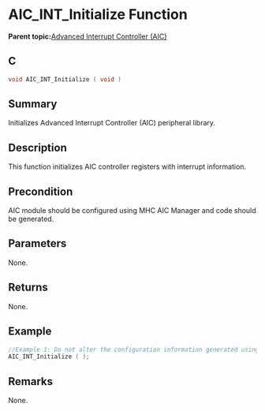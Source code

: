 # AIC\_INT\_Initialize Function

**Parent topic:**[Advanced Interrupt Controller \(AIC\)](GUID-309D6533-41C2-4E5F-9866-44891492168E.md)

## C

```c
void AIC_INT_Initialize ( void )
```

## Summary

Initializes Advanced Interrupt Controller \(AIC\) peripheral library.

## Description

This function initializes AIC controller registers with interrupt information.

## Precondition

AIC module should be configured using MHC AIC Manager and code should be generated.

## Parameters

None.

## Returns

None.

## Example

```c
//Example 1: Do not alter the configuration information generated using AIC manager
AIC_INT_Initialize ( );

```

## Remarks

None.

